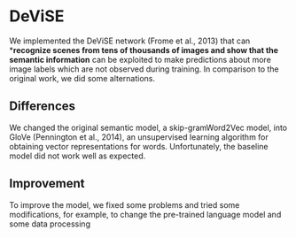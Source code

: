 # DeViSE

We implemented the DeViSE network (Frome et al., 2013) that can 
***recognize scenes from tens of thousands of images and show that the semantic information** can be exploited to make predictions about more image labels which are not observed during training. 
In comparison to the original work, we did some alternations.

## Differences
We changed the original semantic model, a skip-gramWord2Vec model, into GloVe (Pennington et al., 2014), an unsupervised learning algorithm
for obtaining vector representations for words.
Unfortunately, the baseline model did not work well as expected.

## Improvement
To improve the model, we fixed some problems and tried some modifications, for example, to change the pre-trained language model and some data processing
